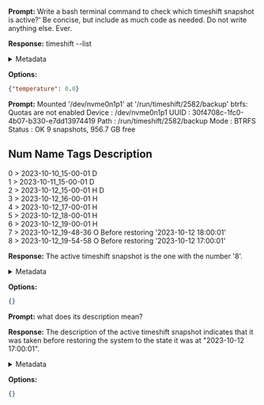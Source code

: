 **Prompt:**
Write a bash terminal command to check which timeshift snapshot is active?'
 Be concise, but include as much code as needed. Do not write anything else. Ever.


**Response:**
timeshift --list

<details><summary>Metadata</summary>

- Duration: 1624 ms
- Datetime: 2023-10-12T18:58:54.577967
- Model: gpt-3.5-turbo-0613

</details>

**Options:**
```json
{"temperature": 0.0}
```

**Prompt:**
Mounted '/dev/nvme0n1p1' at '/run/timeshift/2582/backup'
btrfs: Quotas are not enabled
Device : /dev/nvme0n1p1
UUID   : 30f4708c-1fc0-4b07-b330-e7dd13974419
Path   : /run/timeshift/2582/backup
Mode   : BTRFS
Status : OK
9 snapshots, 956.7 GB free

Num     Name                 Tags  Description                             
------------------------------------------------------------------------------
0    >  2023-10-10_15-00-01  D                                             
1    >  2023-10-11_15-00-01  D                                             
2    >  2023-10-12_15-00-01  H D                                           
3    >  2023-10-12_16-00-01  H                                             
4    >  2023-10-12_17-00-01  H                                             
5    >  2023-10-12_18-00-01  H                                             
6    >  2023-10-12_19-00-01  H                                             
7    >  2023-10-12_19-48-36  O     Before restoring '2023-10-12 18:00:01'  
8    >  2023-10-12_19-54-58  O     Before restoring '2023-10-12 17:00:01'  

**Response:**
The active timeshift snapshot is the one with the number '8'.

<details><summary>Metadata</summary>

- Duration: 2171 ms
- Datetime: 2023-10-12T18:59:40.410043
- Model: gpt-3.5-turbo-0613

</details>

**Options:**
```json
{}
```

**Prompt:**
what does its description mean?

**Response:**
The description of the active timeshift snapshot indicates that it was taken before restoring the system to the state it was at "2023-10-12 17:00:01".

<details><summary>Metadata</summary>

- Duration: 4161 ms
- Datetime: 2023-10-12T19:00:09.367257
- Model: gpt-3.5-turbo-0613

</details>

**Options:**
```json
{}
```

